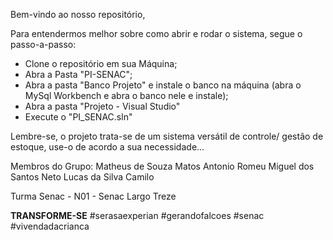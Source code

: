 Bem-vindo ao nosso repositório,

Para entendermos melhor sobre como abrir e rodar o sistema, segue o passo-a-passo:
- Clone o repositório em sua Máquina;
- Abra a Pasta "PI-SENAC";
- Abra a pasta "Banco Projeto" e instale o banco na máquina (abra o MySql Workbench e abra o banco nele e instale);
- Abra a pasta "Projeto - Visual Studio"
- Execute o "PI_SENAC.sln"

Lembre-se, o projeto trata-se de um sistema versátil de controle/ gestão de estoque, use-o de acordo a sua necessidade...

Membros do Grupo:
Matheus de Souza Matos
Antonio Romeu Miguel dos Santos Neto
Lucas da Silva Camilo

Turma Senac - N01 - Senac Largo Treze

**TRANSFORME-SE**
#serasaexperian
#gerandofalcoes 
#senac
#vivendadacrianca
